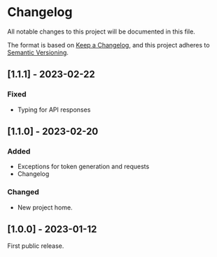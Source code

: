 # Changelog

All notable changes to this project will be documented in this file.

The format is based on [Keep a Changelog](https://keepachangelog.com/en/1.0.0/),
and this project adheres to [Semantic Versioning](https://semver.org/spec/v2.0.0.html).


## [1.1.1] - 2023-02-22

### Fixed
 - Typing for API responses


## [1.1.0] - 2023-02-20

### Added
- Exceptions for token generation and requests
- Changelog

### Changed
 - New project home.
 
## [1.0.0] - 2023-01-12

First public release.

